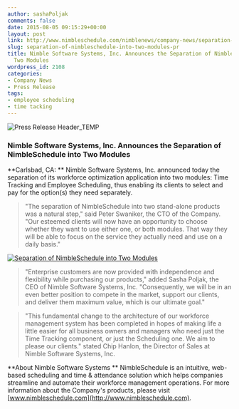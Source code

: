 ```yaml
---
author: sashaPoljak
comments: false
date: 2015-08-05 09:15:29+00:00
layout: post
link: http://www.nimbleschedule.com/nimblenews/company-news/separation-of-nimbleschedule-into-two-modules-pr/
slug: separation-of-nimbleschedule-into-two-modules-pr
title: Nimble Software Systems, Inc. Announces the Separation of NimbleSchedule into
  Two Modules
wordpress_id: 2108
categories:
- Company News
- Press Release
tags:
- employee scheduling
- time tacking
---
```


![Press Release Header_TEMP](http://www.nimbleschedule.com/wp-content/uploads/2015/07/Press-Release-Header_TEMP.png)


### Nimble Software Systems, Inc. Announces the Separation of NimbleSchedule into Two Modules 




**Carlsbad, CA: ** Nimble Software Systems, Inc. announced today the separation of its workforce optimization application into two modules: Time Tracking and Employee Scheduling, thus enabling its clients to select and pay for the option(s) they need separately.



<blockquote>"The separation of NimbleSchedule into two stand-alone products was a natural step," said Peter Swaniker, the CTO of the Company. "Our esteemed clients will now have an opportunity to choose whether they want to use either one, or both modules.  That way they will be able to focus on the service they actually need and use on a daily basis."</blockquote>



[![Separation of NimbleSchedule into Two Modules](http://www.nimbleschedule.com/wp-content/uploads/2015/08/Scheduling-And-Time-Tracking.jpg)](http://www.nimbleschedule.com/wp-content/uploads/2015/08/Scheduling-And-Time-Tracking.jpg)  




<blockquote>"Enterprise customers are now provided with independence and flexibility while purchasing our products," added Sasha Poljak, the CEO of Nimble Software Systems, Inc. "Consequently, we will be in an even better position to compete in the market, support our clients, and deliver them maximum value, which is our ultimate goal."</blockquote>





<blockquote>"This fundamental change to the architecture of our workforce management system has been completed in hopes of making life a little easier for all business owners and managers who need just the Time Tracking component, or just the Scheduling one. We aim to please our clients." stated Chip Hanlon, the Director of Sales at Nimble Software Systems, Inc.</blockquote>



**About Nimble Software Systems **
NimbleSchedule is an intuitive, web-based scheduling and time & attendance solution which helps companies streamline and automate their workforce management operations. For more information about the Company's products, please visit [www.nimbleschedule.com](http://www.nimbleschedule.com).

